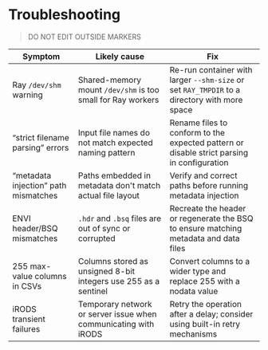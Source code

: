 # Troubleshooting

> DO NOT EDIT OUTSIDE MARKERS
<!-- FILLME:START -->
| Symptom | Likely cause | Fix |
| --- | --- | --- |
| Ray `/dev/shm` warning | Shared-memory mount `/dev/shm` is too small for Ray workers | Re-run container with larger `--shm-size` or set `RAY_TMPDIR` to a directory with more space |
| “strict filename parsing” errors | Input file names do not match expected naming pattern | Rename files to conform to the expected pattern or disable strict parsing in configuration |
| “metadata injection” path mismatches | Paths embedded in metadata don't match actual file layout | Verify and correct paths before running metadata injection |
| ENVI header/BSQ mismatches | `.hdr` and `.bsq` files are out of sync or corrupted | Recreate the header or regenerate the BSQ to ensure matching metadata and data files |
| 255 max-value columns in CSVs | Columns stored as unsigned 8-bit integers use 255 as a sentinel | Convert columns to a wider type and replace 255 with a nodata value |
| iRODS transient failures | Temporary network or server issue when communicating with iRODS | Retry the operation after a delay; consider using built-in retry mechanisms |
<!-- FILLME:END -->
